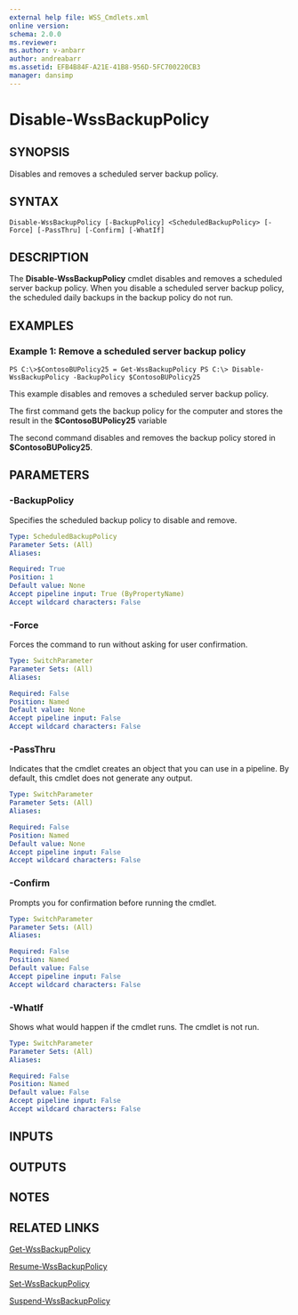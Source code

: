 ```yaml
---
external help file: WSS_Cmdlets.xml
online version: 
schema: 2.0.0
ms.reviewer:
ms.author: v-anbarr
author: andreabarr
ms.assetid: EFB4B84F-A21E-41B8-956D-5FC700220CB3
manager: dansimp
---
```


# Disable-WssBackupPolicy

## SYNOPSIS
Disables and removes a scheduled server backup policy.

## SYNTAX

```
Disable-WssBackupPolicy [-BackupPolicy] <ScheduledBackupPolicy> [-Force] [-PassThru] [-Confirm] [-WhatIf]
```

## DESCRIPTION
The **Disable-WssBackupPolicy** cmdlet disables and removes a scheduled server backup policy.
When you disable a scheduled server backup policy, the scheduled daily backups in the backup policy do not run.

## EXAMPLES

### Example 1: Remove a scheduled server backup policy
```
PS C:\>$ContosoBUPolicy25 = Get-WssBackupPolicy PS C:\> Disable-WssBackupPolicy -BackupPolicy $ContosoBUPolicy25
```

This example disables and removes a scheduled server backup policy.

The first command gets the backup policy for the computer and stores the result in the **$ContosoBUPolicy25** variable

The second command disables and removes the backup policy stored in **$ContosoBUPolicy25**.

## PARAMETERS

### -BackupPolicy
Specifies the scheduled backup policy to disable and remove.

```yaml
Type: ScheduledBackupPolicy
Parameter Sets: (All)
Aliases: 

Required: True
Position: 1
Default value: None
Accept pipeline input: True (ByPropertyName)
Accept wildcard characters: False
```

### -Force
Forces the command to run without asking for user confirmation.

```yaml
Type: SwitchParameter
Parameter Sets: (All)
Aliases: 

Required: False
Position: Named
Default value: None
Accept pipeline input: False
Accept wildcard characters: False
```

### -PassThru
Indicates that the cmdlet creates an object that you can use in a pipeline.
By default, this cmdlet does not generate any output.

```yaml
Type: SwitchParameter
Parameter Sets: (All)
Aliases: 

Required: False
Position: Named
Default value: None
Accept pipeline input: False
Accept wildcard characters: False
```

### -Confirm
Prompts you for confirmation before running the cmdlet.

```yaml
Type: SwitchParameter
Parameter Sets: (All)
Aliases: 

Required: False
Position: Named
Default value: False
Accept pipeline input: False
Accept wildcard characters: False
```

### -WhatIf
Shows what would happen if the cmdlet runs.
The cmdlet is not run.

```yaml
Type: SwitchParameter
Parameter Sets: (All)
Aliases: 

Required: False
Position: Named
Default value: False
Accept pipeline input: False
Accept wildcard characters: False
```

## INPUTS

## OUTPUTS

## NOTES

## RELATED LINKS

[Get-WssBackupPolicy](./Get-WssBackupPolicy.md)

[Resume-WssBackupPolicy](./Resume-WssBackupPolicy.md)

[Set-WssBackupPolicy](./Set-WssBackupPolicy.md)

[Suspend-WssBackupPolicy](./Suspend-WssBackupPolicy.md)



